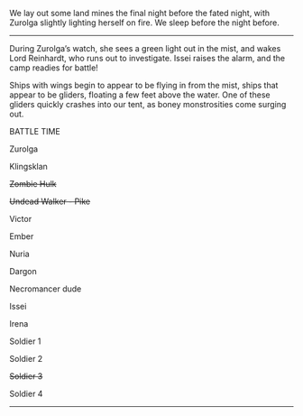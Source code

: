 We lay out some land mines the final night before the fated night, with Zurolga slightly lighting herself on fire. We sleep before the night before.

---

During Zurolga’s watch, she sees a green light out in the mist, and wakes Lord Reinhardt, who runs out to investigate. Issei raises the alarm, and the camp readies for battle!

Ships with wings begin to appear to be flying in from the mist, ships that appear to be gliders, floating a few feet above the water. One of these gliders quickly crashes into our tent, as boney monstrosities come surging out.

BATTLE TIME

Zurolga

Klingsklan

~~Zombie Hulk~~

~~Undead Walker - Pike~~

Victor

Ember

Nuria

Dargon

Necromancer dude

Issei

Irena

Soldier 1

Soldier 2

~~Soldier 3~~

Soldier 4

---
